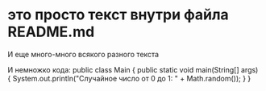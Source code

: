 # это просто текст внутри файла README.md
И еще много-много всякого разного текста

И немножко кода:
public class Main {
    public static void main(String[] args) {
        System.out.println("Случайное число от 0 до 1: " + Math.random());
    }
}

